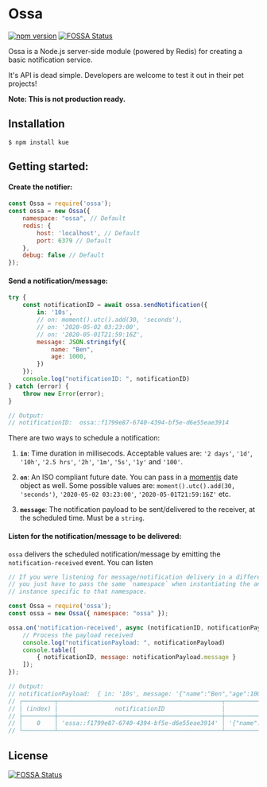 # Ossa

[![npm version](https://badge.fury.io/js/ossa.svg)](https://badge.fury.io/js/ossa)
[![FOSSA Status](https://app.fossa.io/api/projects/git%2Bgithub.com%2Fbensooraj%2Fossa.svg?type=shield)](https://app.fossa.io/projects/git%2Bgithub.com%2Fbensooraj%2Fossa?ref=badge_shield)

Ossa is a Node.js server-side module (powered by Redis) for creating a basic notification service.

It's API is dead simple. Developers are welcome to test it out in their pet projects!

**Note: This is not production ready.**

## Installation

`$ npm install kue`

## Getting started:

#### Create the notifier:

```js
const Ossa = require('ossa');
const ossa = new Ossa({
    namespace: "ossa", // Default
    redis: {
        host: 'localhost', // Default
        port: 6379 // Default
    },
    debug: false // Default
});
```

#### Send a notification/message:

```js
try {
    const notificationID = await ossa.sendNotification({
        in: '10s',
        // on: moment().utc().add(30, 'seconds'),
        // on: '2020-05-02 03:23:00',
        // on: '2020-05-01T21:59:16Z',
        message: JSON.stringify({
            name: "Ben",
            age: 1000,
        })
    });
    console.log("notificationID: ", notificationID)
} catch (error) {
    throw new Error(error);
}

// Output:
// notificationID:  ossa::f1799e87-6740-4394-bf5e-d6e55eae3914
```

There are two ways to schedule a notification:
1. **`in`**: Time duration in millisecods. Acceptable values are: `'2 days'`, `'1d'`, `'10h'`, `'2.5 hrs'`, `'2h'`, `'1m'`, `'5s'`, `'1y'` and `'100'`.

2. **`on`**: An ISO compliant future date. You can pass in a [momentjs][1] date object as well. Some possible values are: `moment().utc().add(30, 'seconds')`, `'2020-05-02 03:23:00'`, `'2020-05-01T21:59:16Z'` etc.

3. **`message`**: The notification payload to be sent/delivered to the receiver, at the scheduled time. Must be a  `string`.

#### Listen for the notification/message to be delivered:

`ossa` delivers the scheduled notification/message by emitting the `notification-received` event. You can listen 

```js
// If you were listening for message/notification delivery in a different file (which in most cases you would be),
// you just have to pass the same `namespace` when instantiating the an Ossa instance. It will return cached
// instance specific to that namespace.

const Ossa = require('ossa');
const ossa = new Ossa({ namespace: "ossa" });

ossa.on('notification-received', async (notificationID, notificationPayload) => {
    // Process the payload received
    console.log("notificationPayload: ", notificationPayload)
    console.table([
        { notificationID, message: notificationPayload.message }
    ]);
});

// Output:
// notificationPayload:  { in: '10s', message: '{"name":"Ben","age":1000}' }
// ┌─────────┬──────────────────────────────────────────────┬─────────────────────────────┐
// │ (index) │                notificationID                │           message           │
// ├─────────┼──────────────────────────────────────────────┼─────────────────────────────┤
// │    0    │ 'ossa::f1799e87-6740-4394-bf5e-d6e55eae3914' │ '{"name":"Ben","age":1000}' │
// └─────────┴──────────────────────────────────────────────┴─────────────────────────────┘
```




[1]: https://momentjs.com/docs/#/use-it/node-js/

## License
[![FOSSA Status](https://app.fossa.io/api/projects/git%2Bgithub.com%2Fbensooraj%2Fossa.svg?type=large)](https://app.fossa.io/projects/git%2Bgithub.com%2Fbensooraj%2Fossa?ref=badge_large)
